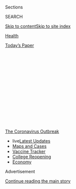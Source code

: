 <div id="app">

<div>

<div>

<div>

<div class="NYTAppHideMasthead css-1q2w90k e1suatyy0">

<div class="section css-ui9rw0 e1suatyy2">

<div class="css-eph4ug er09x8g0">

<div class="css-6n7j50">

</div>

<span class="css-1dv1kvn">Sections</span>

<div class="css-10488qs">

<span class="css-1dv1kvn">SEARCH</span>

</div>

[Skip to content](#site-content)[Skip to site
index](#site-index)

</div>

<div id="masthead-section-label" class="css-1wr3we4 eaxe0e00">

[Health](https://www.nytimes3xbfgragh.onion/section/health)

</div>

<div class="css-10698na e1huz5gh0">

</div>

</div>

<div id="masthead-bar-one" class="section hasLinks css-15hmgas e1csuq9d3">

<div class="css-uqyvli e1csuq9d0">

</div>

<div class="css-1uqjmks e1csuq9d1">

</div>

<div class="css-9e9ivx">

[](https://myaccount.nytimes3xbfgragh.onion/auth/login?response_type=cookie&client_id=vi)

</div>

<div class="css-1bvtpon e1csuq9d2">

[Today’s
Paper](https://www.nytimes3xbfgragh.onion/section/todayspaper)

</div>

</div>

</div>

</div>

<div data-aria-hidden="false">

<div id="site-content" data-role="main">

<div>

<div class="css-1aor85t" style="opacity:0.000000001;z-index:-1;visibility:hidden">

<div class="css-1hqnpie">

<div class="css-epjblv">

<span class="css-17xtcya">[Health](/section/health)</span><span class="css-x15j1o">|</span><span class="css-fwqvlz">Contact
Tracing Is Failing in Many States. Here’s
Why.</span>

</div>

<div class="css-k008qs">

<div class="css-1iwv8en">

<span class="css-18z7m18"></span>

<div>

</div>

</div>

<span class="css-1n6z4y">https://nyti.ms/33cvxqQ</span>

<div class="css-1705lsu">

<div class="css-4xjgmj">

<div class="css-4skfbu" data-role="toolbar" data-aria-label="Social Media Share buttons, Save button, and Comments Panel with current comment count" data-testid="share-tools">

  - 
  - 
  - 
  - 
    
    <div class="css-6n7j50">
    
    </div>

  - 
  - 

</div>

</div>

</div>

</div>

</div>

</div>

<div id="NYT_TOP_BANNER_REGION" class="css-13pd83m">

<div>

<div id="styln-prism-menu-1592847958612" class="section interactive-content interactive-size-medium css-1edisqu">

<div class="css-17ih8de interactive-body">

<div id="scroll-container" class="css-1gj85ro">

[<span class="styln-title-wrap"><span class="css-1pje3qr">The
Coronavirus</span><span class="css-1pje3qr">
Outbreak</span></span>](https://www.nytimes3xbfgragh.onion/news-event/coronavirus?action=click&pgtype=Article&state=default&region=TOP_BANNER&context=storylines_menu)

  - <span class="css-kqxiym" data-emphasize="true">live</span>[Latest
    Updates](https://www.nytimes3xbfgragh.onion/2020/08/03/world/coronavirus-covid-19.html?action=click&pgtype=Article&state=default&region=TOP_BANNER&context=storylines_menu)
  - [Maps and
    Cases](https://www.nytimes3xbfgragh.onion/interactive/2020/us/coronavirus-us-cases.html?action=click&pgtype=Article&state=default&region=TOP_BANNER&context=storylines_menu)
  - [Vaccine
    Tracker](https://www.nytimes3xbfgragh.onion/interactive/2020/science/coronavirus-vaccine-tracker.html?action=click&pgtype=Article&state=default&region=TOP_BANNER&context=storylines_menu)
  - [College
    Reopening](https://www.nytimes3xbfgragh.onion/2020/08/02/us/covid-college-reopening.html?action=click&pgtype=Article&state=default&region=TOP_BANNER&context=storylines_menu)
  - [Economy](https://www.nytimes3xbfgragh.onion/live/2020/08/03/business/stock-market-today-coronavirus?action=click&pgtype=Article&state=default&region=TOP_BANNER&context=storylines_menu)

</div>

</div>

</div>

</div>

</div>

<div id="top-wrapper" class="css-1sy8kpn">

<div id="top-slug" class="css-l9onyx">

Advertisement

</div>

[Continue reading the main
story](#after-top)

<div class="ad top-wrapper" style="text-align:center;height:100%;display:block;min-height:250px">

<div id="top" class="place-ad" data-position="top" data-size-key="top">

</div>

</div>

<div id="after-top">

</div>

</div>

<div>

<div id="sponsor-wrapper" class="css-1hyfx7x">

<div id="sponsor-slug" class="css-19vbshk">

Supported by

</div>

[Continue reading the main
story](#after-sponsor)

<div id="sponsor" class="ad sponsor-wrapper" style="text-align:center;height:100%;display:block">

</div>

<div id="after-sponsor">

</div>

</div>

<div class="css-186x18t">

</div>

<div class="css-1vkm6nb ehdk2mb0">

# Contact Tracing Is Failing in Many States. Here’s Why.

</div>

Inadequate testing and protracted delays in producing results have
crippled tracking and hampered efforts to contain major outbreaks.

<div class="css-79elbk" data-testid="photoviewer-wrapper">

<div class="css-z3e15g" data-testid="photoviewer-wrapper-hidden">

</div>

<div class="css-1a48zt4 ehw59r15" data-testid="photoviewer-children">

![<span class="css-16f3y1r e13ogyst0" data-aria-hidden="true">Contact
tracing in an office at the Florida Department of Health in Miami-Dade
County in
May.</span><span class="css-cnj6d5 e1z0qqy90" itemprop="copyrightHolder"><span class="css-1ly73wi e1tej78p0">Credit...</span><span><span>Lynne
Sladky/Associated
Press</span></span></span>](https://static01.graylady3jvrrxbe.onion/images/2020/07/28/science/28VIRUS-TRACE3/merlin_173957862_3bc4680a-bae0-43db-bf6a-1888333bef2b-articleLarge.jpg?quality=75&auto=webp&disable=upscale)

</div>

</div>

<div class="css-18e8msd">

<div class="css-vp77d3 epjyd6m0">

<div class="css-1baulvz">

By [<span class="css-1baulvz" itemprop="name">Jennifer
Steinhauer</span>](https://www.nytimes3xbfgragh.onion/by/jennifer-steinhauer)
and [<span class="css-1baulvz last-byline" itemprop="name">Abby
Goodnough</span>](https://www.nytimes3xbfgragh.onion/by/abby-goodnough)

</div>

</div>

  - 
    
    <div class="css-ld3wwf e16638kd2">
    
    July 31,
    2020
    
    </div>

  - 
    
    <div class="css-4xjgmj">
    
    <div class="css-d8bdto" data-role="toolbar" data-aria-label="Social Media Share buttons, Save button, and Comments Panel with current comment count" data-testid="share-tools">
    
      - 
      - 
      - 
      - 
        
        <div class="css-6n7j50">
        
        </div>
    
      - 
      - 
    
    </div>
    
    </div>

</div>

</div>

<div class="section meteredContent css-1r7ky0e" name="articleBody" itemprop="articleBody">

<div class="css-1fanzo5 StoryBodyCompanionColumn">

<div class="css-53u6y8">

In Arizona’s most populated region, the coronavirus is so
[ubiquitous](https://www.azfamily.com/news/continuing_coverage/coronavirus_coverage/contact-tracing-important-but-less-useful-with-spiking-cases-maricopa-county-says/article_57d55328-bb4b-11ea-8718-8b1cf4ab4137.html)
that contact tracers have been unable to reach a fraction of those
infected.

In Austin, Texas, the story is much the same. Just as it is in North
Carolina, where the state’s health secretary recently told state
lawmakers that its tracking program was hiring outside workers to [keep
up](https://www.ncdhhs.gov/news/press-releases/ncdhhs-selects-first-vendors-expand-testing-and-contact-tracing-covid-19)
with a steady rise in cases, as [a number of other
states](https://www.nashp.org/state-approaches-to-contact-tracing-covid-19/)
have done.

Cities in Florida, another state where Covid-19 cases are surging, have
largely[given up on tracking
cases](https://www.nbcmiami.com/news/local/miami-beach-mayor-urges-desantis-to-address-failures-of-floridas-contact-tracing-program/2268324/).[Things
are equally dismal in
California.](https://www.washingtonpost.com/national/coronavirus-ravaged-florida-as-ron-desantis-sidelined-scientists-and-followed-trump/2020/07/25/0b8008da-c648-11ea-b037-f9711f89ee46_story.htmlhttps://calmatters.org/health/coronavirus/2020/07/california-covid-contact-tracers-video-los-angeles/)
And in [New York City’s tracing
program](https://www.nytimes3xbfgragh.onion/2020/07/29/nyregion/new-york-contact-tracing.html),
workers complained of crippling communication and training problems.

Contact tracing, a cornerstone of the public health arsenal to tamp down
the coronavirus across the world, has largely failed in the United
States; the virus’s pervasiveness and major lags in testing have
rendered the system almost pointless. In some regions, large swaths of
the population have refused to participate or cannot even be located,
further hampering health care workers.

</div>

</div>

<div class="css-1fanzo5 StoryBodyCompanionColumn">

<div class="css-53u6y8">

“We are not doing it to the level or extent that it should be done,”
said Steve Adler, the mayor of Austin, echoing the view of many state
and city leaders. “There are three main reasons. One is the sheer number
of people, the second is the delay in getting test results back, the
third is the wide community spread of the disease.”

The
[goal](https://www.cdc.gov/coronavirus/2019-ncov/php/contact-tracing/contact-tracing-plan/contact-tracing.html)of
contact tracing for Covid-19 is to reach people who have spent more than
15 minutes within six feet of an infected person and ask them to
quarantine at home voluntarily for two weeks even if they test negative,
monitoring themselves for symptoms during that time. But few places have
reported systemic success. And from the very beginning of the U.S.
epidemic, states and cities have struggled to detect the prevalence of
the virus because of spotty and sometimes rationed diagnostic testing
and long delays in getting results.

“I think it’s easy to say contact tracing is broken,” said Carolyn
Cannuscio, an expert on the method and an associate professor of family
medicine and community health at the University of Pennsylvania. “It is
broken because so many parts of our prevention system are broken.”

Tracking those exposed is so far behind the virus raging in most places
that many public health officials believe the money and personnel
involved would be better spent on other resources, like increasing test
sites, helping schools prepare for reopening and educating the public
about mask wearing. Some public health experts now believe that, at the
very least, testing and contact tracing need to be scaled back in places
with major outbreaks. In some places, they say the effort may never
succeed.

“Contact tracing is the wrong tool for the wrong job at the wrong time,”
said Dr. David Lakey, the former state health commissioner of Texas who
helped oversee the Ebola response in Dallas in 2014.

</div>

</div>

<div class="css-1fanzo5 StoryBodyCompanionColumn">

<div class="css-53u6y8">

“Back when you had 10 cases here in Texas, it might have been useful,”
said Dr. Lakey, who is now the chief medical officer for the University
of Texas System. “But if you don’t have rapid testing, it is going to be
very difficult in a disease with 40 percent of people asymptomatic. It
is hard to see the benefit of it right
now.”

<div id="NYT_MAIN_CONTENT_1_REGION" class="css-9tf9ac">

<div>

<div id="styln-covid-updates-world" class="section interactive-content interactive-size-medium css-1ftcdic">

<div class="css-17ih8de interactive-body">

<div id="styln-briefing-block" data-asset-id="QXJ0aWNsZTpueXQ6Ly9hcnRpY2xlLzZkMDlhMjVlLTQxZDYtNWE3ZC04NzFjLTNiMDkyMGU0NjA2Zg==">

<div class="briefing-block-header-section">

# [Latest Updates: Global Coronavirus Outbreak](https://www.nytimes3xbfgragh.onion/2020/08/03/world/coronavirus-covid-19.html?action=click&pgtype=Article&state=default&region=MAIN_CONTENT_1&context=storylines_live_updates)

<div class="briefing-block-ts">

Updated 2020-08-04T07:33:06.428Z

</div>

</div>

  - [Fauci defends Birx after she is criticized by
    Trump.](https://www.nytimes3xbfgragh.onion/2020/08/03/world/coronavirus-covid-19.html?action=click&pgtype=Article&state=default&region=MAIN_CONTENT_1&context=storylines_live_updates#link-4547638f)
  - [Trump derides Democrats as lawmakers and administration officials
    try to break stimulus
    impasse.](https://www.nytimes3xbfgragh.onion/2020/08/03/world/coronavirus-covid-19.html?action=click&pgtype=Article&state=default&region=MAIN_CONTENT_1&context=storylines_live_updates#link-15e7f995)
  - [The deadline for 2020 census counting has been moved up by a
    month.](https://www.nytimes3xbfgragh.onion/2020/08/03/world/coronavirus-covid-19.html?action=click&pgtype=Article&state=default&region=MAIN_CONTENT_1&context=storylines_live_updates#link-e5a2cda)

<div class="briefing-block-footer">

<div class="briefing-block-footer-meta">

[See more
updates](https://www.nytimes3xbfgragh.onion/2020/08/03/world/coronavirus-covid-19.html?action=click&pgtype=Article&state=default&region=MAIN_CONTENT_1&context=storylines_live_updates)

</div>

<div class="briefing-block-briefinglinks">

<span>More live coverage:</span>
[Markets](https://www.nytimes3xbfgragh.onion/live/2020/08/03/business/stock-market-today-coronavirus?action=click&pgtype=Article&state=default&region=MAIN_CONTENT_1&context=storylines_live_updates)

</div>

</div>

</div>

</div>

</div>

</div>

</div>

Dr. Thomas R. Frieden, a former director of the C.D.C. who is a strong
advocate for robust contact tracing programs, largely agreed that it is
impossible to do meaningful or substantial contact tracing with huge
numbers of cases. He noted that when testing results lag as much as they
have, it becomes almost impossible to keep up with the high volume of
infected individuals and those who have been in contact with them.

“At some point when your cases are very high, you have to dial back your
testing and contact tracing,” said Dr. Frieden, who now runs Resolve to
Save Lives, a nonprofit health advocacy initiative. “We may be in that
situation in some parts of the country today.”

</div>

</div>

<div class="css-79elbk" data-testid="photoviewer-wrapper">

<div class="css-z3e15g" data-testid="photoviewer-wrapper-hidden">

</div>

<div class="css-1a48zt4 ehw59r15" data-testid="photoviewer-children">

![<span class="css-16f3y1r e13ogyst0" data-aria-hidden="true">Lines for
Covid testing in Los Angeles last
week.</span><span class="css-cnj6d5 e1z0qqy90" itemprop="copyrightHolder"><span class="css-1ly73wi e1tej78p0">Credit...</span><span>Philip
Cheung for The New York
Times</span></span>](https://static01.graylady3jvrrxbe.onion/images/2020/07/28/science/28VIRUS-TRACE2/28VIRUS-TRACE2-articleLarge.jpg?quality=75&auto=webp&disable=upscale)

</div>

</div>

<div class="css-1fanzo5 StoryBodyCompanionColumn">

<div class="css-53u6y8">

Others argue that contact tracing efforts around the country are still
nascent, and many workers fanning out in particular zones are still too
inexperienced to call it quits. These experts contend that tracking
remains an important mechanism that can help as flare-ups continue over
the next year and beyond.

[Crystal
Watson](https://www.centerforhealthsecurity.org/our-people/C%20Watson/),
a risk-assessment specialist at the Center for Health Security at the
Johns Hopkins Bloomberg School of Public Health, said she had hoped more
contact tracers would be trained and in place before states started
reopening. For now, she expects it to be feasible only in Massachusetts,
New York, North Dakota and the District of Columbia. Massachusetts,
where the nonprofit group Partners in Health leads the efforts, has done
particularly well.

</div>

</div>

<div>

</div>

<div class="css-1fanzo5 StoryBodyCompanionColumn">

<div class="css-53u6y8">

Contact tracing has been used as a tool for hundreds of years to contain
diseases like
[tuberculosis](https://www.who.int/tb/areas-of-work/laboratory/contact-investigation/en/),
yellow fever and Ebola. A rudimentary form was even used to track [the
route](https://theconversation.com/contact-tracing-how-physicians-used-it-500-years-ago-to-control-the-bubonic-plague-139248)
of a syphilis outbreak in the 16th century. Countries like [South
Korea](https://www.forbes.com/sites/alexandrasternlicht/2020/04/30/south-koreas-widespread-testing-and-contact-tracing-lead-to-first-day-with-no-new-cases/),[Ireland](https://www.theguardian.com/world/2020/jul/20/cheap-popular-and-it-works-irelands-contact-tracing-app-success?CMP=Share_iOSApp_Other)
and
[Australia](https://www.aei.org/technology-and-innovation/a-tale-of-two-contact-tracing-apps-lessons-from-australia-and-new-zealand/)
used the method to successfully control the spread of the coronavirus,
too.

</div>

</div>

<div class="css-1fanzo5 StoryBodyCompanionColumn">

<div class="css-53u6y8">

The C.D.C. has [sent about $11
billion](https://www.hhs.gov/about/news/2020/05/18/hhs-delivers-funding-to-expand-testing-capacity-for-states-territories-tribes.html)
in relief funds to states and local jurisdictions for expanding
coronavirus testing and contact tracing. A survey of state health
departments [by National Public
Radio](https://www.npr.org/sections/health-shots/2020/06/18/879787448/as-states-reopen-do-they-have-the-workforce-they-need-to-stop-coronavirus-outbre)
last month found they had roughly 37,000 contact tracers in place, with
an additional 31,000 in reserve for when they would be needed. The work
force — a mix of government employees, volunteers and contract workers
hired by outside companies or nonprofit organizations — still falls
short of the 100,000 people that the C.D.C. has recommended.

The contact tracers, whose training varies considerably in length and
content depending on what state they are in, have struggled to keep up
with the rising number of cases.

“The challenge is that we are not dealing with ones and twos,” said Fran
Phillips, a deputy Secretary for Public Health for Maryland, a state
that has largely kept the virus in check but still faces over 900 new
cases daily. For every new case, there are several if not dozens of
people to contact, especially in large cities, which further strains the
system.

Contact tracing generally works best, public health experts say, when a
disease is easily detected from its onset. That is often impossible with
the coronavirus because a large percentage of those infected have no
symptoms.

“When you have a situation in which there are so many people who are
asymptomatic,” said Dr. Anthony Fauci, the director of the National
Institute of Allergy and Infectious Diseases, at a recent Milken
Institute event, “that makes that that much more difficult, which is the
reason you wanted to get it from the beginning and nip it in the bud.
Once you get what they call the logarithmic increase, then it becomes
very difficult to do contact tracing. It’s not going well.”

Perhaps most harmful to the effort have been the persistent delays in
getting the results of diagnostic tests. Often by the time an individual
tests positive, it’s too late for the health care workers tracking that
person to do anything.

</div>

</div>

<div class="css-1fanzo5 StoryBodyCompanionColumn">

<div class="css-53u6y8">

“It’s a race against time,” Ms. Phillips said. “And if we have lost days
and days of infectious period because we didn’t get a lab result back,
that really diminishes our ability to do contact tracing.” In Maryland,
like many states, some labs are taking as long as nine days to turn
around results. “We are getting some assurances from national
manufacturers this lag is short term,” she said. “I am not confident.”

In contrast, when sports teams and staff of the White House test people
constantly, with fast turnarounds, contact tracing is i[nstant and
effective.](https://www.nbcnews.com/politics/white-house/white-house-executive-office-cafeteria-closed-after-positive-coronavirus-test-n1234662?cid=sm_npd_nn_tw_ma)

<div id="NYT_MAIN_CONTENT_3_REGION" class="css-9tf9ac">

<div>

<div id="styln-prism-freeform-1594220623585" class="section interactive-content interactive-size-medium css-1ftcdic">

<div class="css-17ih8de interactive-body">

<div id="prism-freeform-block-38059" class="css-19mumt8" data-role="complementary" data-storyline="The Coronavirus Outbreak" data-truncated="true" tabindex="0">

<div class="css-a8d9oz">

<div class="css-eb027h">

[](https://www.nytimes3xbfgragh.onion/news-event/coronavirus?action=click&pgtype=Article&state=default&region=MAIN_CONTENT_3&context=storylines_faq)

### The Coronavirus Outbreak ›

#### Frequently Asked Questions

Updated August 3, 2020

  - #### I’m a small-business owner. Can I get relief?
    
      - The [stimulus bills enacted in
        March](https://www.nytimes3xbfgragh.onion/article/small-business-loans-stimulus-grants-freelancers-coronavirus.html?action=click&pgtype=Article&state=default&region=MAIN_CONTENT_3&context=storylines_faq)
        offer help for the millions of American small businesses. Those
        eligible for aid are businesses and nonprofit organizations with
        fewer than 500 workers, including sole proprietorships,
        independent contractors and freelancers. Some larger companies
        in some industries are also eligible. The help being offered,
        which is being managed by the Small Business Administration,
        includes the Paycheck Protection Program and the Economic Injury
        Disaster Loan program. But lots of folks have [not yet seen
        payouts.](https://www.nytimes3xbfgragh.onion/interactive/2020/05/07/business/small-business-loans-coronavirus.html?action=click&pgtype=Article&state=default&region=MAIN_CONTENT_3&context=storylines_faq)
        Even those who have received help are confused: The rules are
        draconian, and some are stuck sitting on [money they don’t know
        how to
        use.](https://www.nytimes3xbfgragh.onion/2020/05/02/business/economy/loans-coronavirus-small-business.html?action=click&pgtype=Article&state=default&region=MAIN_CONTENT_3&context=storylines_faq)
        Many small-business owners are getting less than they expected
        or [not hearing anything at
        all.](https://www.nytimes3xbfgragh.onion/2020/06/10/business/Small-business-loans-ppp.html?action=click&pgtype=Article&state=default&region=MAIN_CONTENT_3&context=storylines_faq)

  - #### What are my rights if I am worried about going back to work?
    
      - Employers have to provide [a safe
        workplace](https://www.osha.gov/SLTC/covid-19/standards.html)
        with policies that protect everyone equally. [And if one of your
        co-workers tests positive for the coronavirus, the
        C.D.C.](https://www.nytimes3xbfgragh.onion/article/coronavirus-money-unemployment.html?action=click&pgtype=Article&state=default&region=MAIN_CONTENT_3&context=storylines_faq)
        has said that [employers should tell their
        employees](https://www.cdc.gov/coronavirus/2019-ncov/community/guidance-business-response.html)
        -- without giving you the sick employee’s name -- that they may
        have been exposed to the virus.

  - #### Should I refinance my mortgage?
    
      - [It could be a good
        idea,](https://www.nytimes3xbfgragh.onion/article/coronavirus-money-unemployment.html?action=click&pgtype=Article&state=default&region=MAIN_CONTENT_3&context=storylines_faq)
        because mortgage rates have [never been
        lower.](https://www.nytimes3xbfgragh.onion/2020/07/16/business/mortgage-rates-below-3-percent.html?action=click&pgtype=Article&state=default&region=MAIN_CONTENT_3&context=storylines_faq)
        Refinancing requests have pushed mortgage applications to some
        of the highest levels since 2008, so be prepared to get in line.
        But defaults are also up, so if you’re thinking about buying a
        home, be aware that some lenders have tightened their standards.

  - #### What is school going to look like in September?
    
      - It is unlikely that many schools will return to a normal
        schedule this fall, requiring the grind of [online
        learning](https://www.nytimes3xbfgragh.onion/2020/06/05/us/coronavirus-education-lost-learning.html?action=click&pgtype=Article&state=default&region=MAIN_CONTENT_3&context=storylines_faq),
        [makeshift child
        care](https://www.nytimes3xbfgragh.onion/2020/05/29/us/coronavirus-child-care-centers.html?action=click&pgtype=Article&state=default&region=MAIN_CONTENT_3&context=storylines_faq)
        and [stunted
        workdays](https://www.nytimes3xbfgragh.onion/2020/06/03/business/economy/coronavirus-working-women.html?action=click&pgtype=Article&state=default&region=MAIN_CONTENT_3&context=storylines_faq)
        to continue. California’s two largest public school districts —
        Los Angeles and San Diego — said on July 13, that [instruction
        will be remote-only in the
        fall](https://www.nytimes3xbfgragh.onion/2020/07/13/us/lausd-san-diego-school-reopening.html?action=click&pgtype=Article&state=default&region=MAIN_CONTENT_3&context=storylines_faq),
        citing concerns that surging coronavirus infections in their
        areas pose too dire a risk for students and teachers. Together,
        the two districts enroll some 825,000 students. They are the
        largest in the country so far to abandon plans for even a
        partial physical return to classrooms when they reopen in
        August. For other districts, the solution won’t be an
        all-or-nothing approach. [Many
        systems](https://bioethics.jhu.edu/research-and-outreach/projects/eschool-initiative/school-policy-tracker/),
        including the nation’s largest, New York City, are devising
        [hybrid
        plans](https://www.nytimes3xbfgragh.onion/2020/06/26/us/coronavirus-schools-reopen-fall.html?action=click&pgtype=Article&state=default&region=MAIN_CONTENT_3&context=storylines_faq)
        that involve spending some days in classrooms and other days
        online. There’s no national policy on this yet, so check with
        your municipal school system regularly to see what is happening
        in your community.

  - #### Is the coronavirus airborne?
    
      - The coronavirus [can stay aloft for hours in tiny droplets in
        stagnant
        air](https://www.nytimes3xbfgragh.onion/2020/07/04/health/239-experts-with-one-big-claim-the-coronavirus-is-airborne.html?action=click&pgtype=Article&state=default&region=MAIN_CONTENT_3&context=storylines_faq),
        infecting people as they inhale, mounting scientific evidence
        suggests. This risk is highest in crowded indoor spaces with
        poor ventilation, and may help explain super-spreading events
        reported in meatpacking plants, churches and restaurants. [It’s
        unclear how often the virus is
        spread](https://www.nytimes3xbfgragh.onion/2020/07/06/health/coronavirus-airborne-aerosols.html?action=click&pgtype=Article&state=default&region=MAIN_CONTENT_3&context=storylines_faq)
        via these tiny droplets, or aerosols, compared with larger
        droplets that are expelled when a sick person coughs or sneezes,
        or transmitted through contact with contaminated surfaces, said
        Linsey Marr, an aerosol expert at Virginia Tech. Aerosols are
        released even when a person without symptoms exhales, talks or
        sings, according to Dr. Marr and more than 200 other experts,
        who [have outlined the evidence in an open letter to the World
        Health
        Organization](https://academic.oup.com/cid/article/doi/10.1093/cid/ciaa939/5867798).

<div id="styln-survey-component-38059" class="styln-survey-component" data-surveyname="faq" data-surveystoryline="coronavirus">

</div>

</div>

<div class="css-6mllg9">

</div>

<div class="css-pmm6ed">

<span class="css-5gimkt"></span>

</div>

</div>

</div>

</div>

</div>

</div>

</div>

Even as health care workers leap over these hurdles, they are also
finding that it can be difficult not just to reach people who were
potentially exposed to the virus but to get them to cooperate. Sometimes
there is no good phone number, and in the cellphone era, unrecognized
numbers are often ignored; 25 percent of those called in Maryland don’t
pick up. Others, suspicious of contact tracers or fueled by
[misinformation about
them](https://www.npr.org/sections/health-shots/2020/07/14/890628203/conspiracy-theories-aside-heres-what-contact-tracers-really-do),
decline to cooperate, a stark contrast with places like Germany where
compliance with contact tracers is viewed as a civic duty.

In Florida’s Miami-Dade County, contact tracers employed by the state
have reached only 18 percent of those infected over the last two weeks,
according to Mayor Dan Gelber of Miami Beach; many of the others were
never even called. Mr. Gelber [wrote a
letter](https://twitter.com/CBoomerVazquez/status/1287841499422629889?ref_src=twsrc%5Etfw%7Ctwcamp%5Etweetembed%7Ctwterm%5E1287850787830468613%7Ctwgr%5E&ref_url=https%3A%2F%2Fwww.local10.com%2Fnews%2Flocal%2F2020%2F07%2F27%2Fcoronavirus-in-miami-dade-contact-tracing-failures-and-talk-of-how-to-spend-federal-money%2F)
to Gov. Ron DeSantis on Monday decrying the state of the program.

“You think it’s a natural situation where people will say, ‘Oh of
course, I’ll cooperate,’” Dr. Fauci said. “But there’s such pushback on
authority, on government, on all kinds of things like that. It makes it
very
complicated.”

</div>

</div>

<div class="css-79elbk" data-testid="photoviewer-wrapper">

<div class="css-z3e15g" data-testid="photoviewer-wrapper-hidden">

</div>

<div class="css-1a48zt4 ehw59r15" data-testid="photoviewer-children">

<div class="css-1xdhyk6 erfvjey0">

<span class="css-1ly73wi e1tej78p0">Image</span>

<div class="css-zjzyr8">

<div data-testid="lazyimage-container" style="height:217.82222222222222px">

</div>

</div>

</div>

<span class="css-16f3y1r e13ogyst0" data-aria-hidden="true">A list of
confirmed coronavirus cases at the Salt Lake County health department in
May.</span><span class="css-cnj6d5 e1z0qqy90" itemprop="copyrightHolder"><span class="css-1ly73wi e1tej78p0">Credit...</span><span>Rick
Bowmer/Associated Press</span></span>

</div>

</div>

<div class="css-1fanzo5 StoryBodyCompanionColumn">

<div class="css-53u6y8">

In Seattle, tracers found 80 percent of the people they reached [were
not in
quarantine](https://komonews.com/news/coronavirus/only-1-in-5-isolating-when-covid-symptoms-develop-king-county-says),
even if they had symptoms. And there is little appetite in the United
States for intrusive technology, such as electronic bracelets or
obligatory phone GPS signals, that has worked well for contact tracing
in parts of Asia. Although Americans are free to cross state lines, no
national tracing program exists.

</div>

</div>

<div class="css-1fanzo5 StoryBodyCompanionColumn">

<div class="css-53u6y8">

“We need federal leadership for standards and privacy safeguards, and I
don’t see that happening,” said [Dr. Luciana
Borio](http://leighbureau.com/speakers/lborio), a former director of
medical and biodefense preparedness at the National Security Council.

Many epidemiologists believe fixing the program in the United States to
combat and contain the coronavirus outbreaks is essential.

**“**We have to start by supporting people in getting tested, which
means making it easy enough for those exposed to someone or has symptoms
to just show up and not worry about a doctor’s order,” Ms. Cannuscio
said. “People in the Covid era have a hard time telling you what day it
is.”

Dr. Joia Mukherjee, the chief medical officer at Partners in Health, the
group in charge of the Massachusetts effort, outlined the principles her
group insisted on: Tracers must come from the hardest-hit communities
and be able to speak Spanish, Haitian Creole or whatever language the
communities do.

Every tracer must be paid, not a volunteer. And Massachusetts had to put
in enough money to let the tracers “support” anyone expected to
self-quarantine.

“We ask: Do you need food? Infant formula? Diapers? Cab fare?
Unemployment insurance? And we help them get it,” Dr. Mukherjee said.
“That way people feel it’s care, not surveillance.”

Dr. Marcus Plescia, the chief medical officer at the Association of
State and Territorial Health Officials, said that despite the failures
so far, it was too soon to surrender. States need more time to build up
a tracing work force and the infrastructure to do it well, he said, and
Americans need to grow more comfortable with the concept, similar to
becoming accustomed to wearing masks.

</div>

</div>

<div class="css-1fanzo5 StoryBodyCompanionColumn">

<div class="css-53u6y8">

Dr. William Foege, a former director of the C.D.C., [said
recently](https://www.nytimes3xbfgragh.onion/2020/05/23/sunday-review/coronavirus-contact-tracing.html)
that effective tracers should be “psychiatrists, detectives and problem
solvers all at once,” and that will also take time for many who are new
to the job.

But in the meantime, Dr. Plescia said, even finding a fraction of cases
through contact tracing will help slow the virus’s spread.

“We don’t have to strive for perfection on this,” Dr. Plescia said.
“It’s a heavy lift and it’s going to take some time. We need to hang
in there and keep at it.”

Donald G. McNeil Jr. contributed reporting to this article.

</div>

</div>

<div>

</div>

</div>

<div>

</div>

<div>

</div>

<div>

</div>

<div>

<div id="bottom-wrapper" class="css-1ede5it">

<div id="bottom-slug" class="css-l9onyx">

Advertisement

</div>

[Continue reading the main
story](#after-bottom)

<div id="bottom" class="ad bottom-wrapper" style="text-align:center;height:100%;display:block;min-height:90px">

</div>

<div id="after-bottom">

</div>

</div>

</div>

</div>

</div>

## Site Index

<div>

</div>

## Site Information Navigation

  - [© <span>2020</span> <span>The New York Times
    Company</span>](https://help.nytimes3xbfgragh.onion/hc/en-us/articles/115014792127-Copyright-notice)

<!-- end list -->

  - [NYTCo](https://www.nytco.com/)
  - [Contact
    Us](https://help.nytimes3xbfgragh.onion/hc/en-us/articles/115015385887-Contact-Us)
  - [Work with us](https://www.nytco.com/careers/)
  - [Advertise](https://nytmediakit.com/)
  - [T Brand Studio](http://www.tbrandstudio.com/)
  - [Your Ad
    Choices](https://www.nytimes3xbfgragh.onion/privacy/cookie-policy#how-do-i-manage-trackers)
  - [Privacy](https://www.nytimes3xbfgragh.onion/privacy)
  - [Terms of
    Service](https://help.nytimes3xbfgragh.onion/hc/en-us/articles/115014893428-Terms-of-service)
  - [Terms of
    Sale](https://help.nytimes3xbfgragh.onion/hc/en-us/articles/115014893968-Terms-of-sale)
  - [Site
    Map](https://spiderbites.nytimes3xbfgragh.onion)
  - [Help](https://help.nytimes3xbfgragh.onion/hc/en-us)
  - [Subscriptions](https://www.nytimes3xbfgragh.onion/subscription?campaignId=37WXW)

</div>

</div>

</div>

</div>
